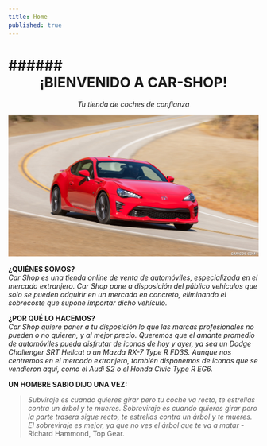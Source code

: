 ```yaml
---
title: Home
published: true
---
```

# ###### **<center>¡BIENVENIDO A CAR-SHOP!</center>**
_<center>Tu tienda de coches de confianza</center>_

![](ToyotaGT86.jpg?)

**¿QUIÉNES SOMOS?** <br />
_Car Shop es una tienda online de venta de automóviles, especializada en el mercado extranjero. Car Shop pone a disposición del público vehículos que solo se pueden adquirir en un mercado en concreto, eliminando el sobrecoste que supone importar dicho vehículo._

**¿POR QUÉ LO HACEMOS?** <br />
_Car Shop quiere poner a tu disposición lo que las marcas profesionales no pueden o no quieren, y al mejor precio. Queremos que el amante promedio de automóviles pueda disfrutar de iconos de hoy y ayer, ya sea un Dodge Challenger SRT Hellcat o un Mazda RX-7 Type R FD3S. Aunque nos centremos en el mercado extranjero, también disponemos de iconos que se vendieron aquí, como el Audi S2 o el Honda Civic Type R EG6._

**UN HOMBRE SABIO DIJO UNA VEZ:** <br />
>_Subviraje es cuando quieres girar pero tu coche va recto, te estrellas contra un árbol y te mueres. Sobreviraje es cuando quieres girar pero la parte trasera sigue recto, te estrellas contra un árbol y te mueres. El sobreviraje es mejor, ya que no ves el árbol que te va a matar_ - Richard Hammond, Top Gear.

